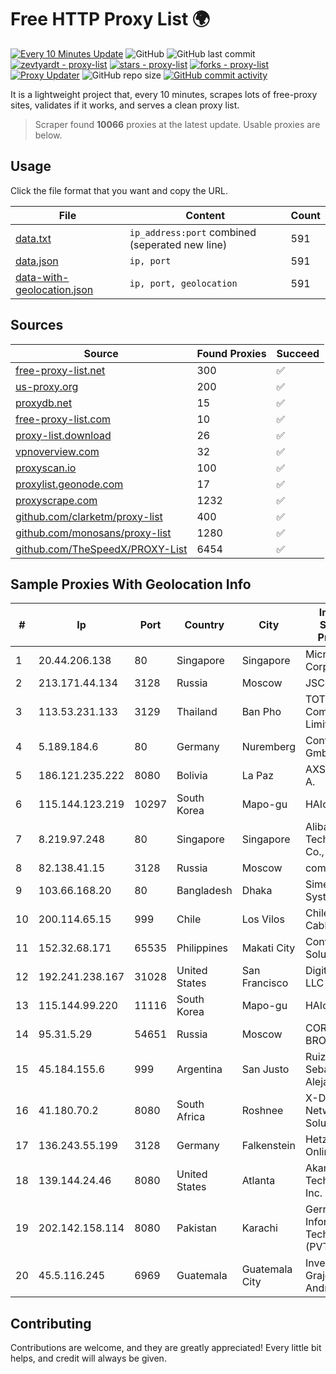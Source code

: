 
# Free HTTP Proxy List 🌍

[![Every 10 Minutes Update](https://github.com/mertguvencli/http-proxy-list/actions/workflows/main.yml/badge.svg?branch=main)](https://github.com/mertguvencli/http-proxy-list/actions/workflows/main.yml)
![GitHub](https://img.shields.io/github/license/mertguvencli/http-proxy-list)
![GitHub last commit](https://img.shields.io/github/last-commit/mertguvencli/http-proxy-list)
[![zevtyardt - proxy-list](https://img.shields.io/static/v1?label=zevtyardt&message=proxy-list&color=blue&logo=github)](https://github.com/zevtyardt/proxy-list "Go to GitHub repo")
[![stars - proxy-list](https://img.shields.io/github/stars/zevtyardt/proxy-list?style=social)](https://github.com/zevtyardt/proxy-list)
[![forks - proxy-list](https://img.shields.io/github/forks/zevtyardt/proxy-list?style=social)](https://github.com/zevtyardt/proxy-list)
[![Proxy Updater](https://github.com/zevtyardt/proxy-list/workflows/Proxy%20Updater/badge.svg)](https://github.com/zevtyardt/proxy-list/actions?query=workflow:"Proxy+Updater")
![GitHub repo size](https://img.shields.io/github/repo-size/zevtyardt/proxy-list)
[![GitHub commit activity](https://img.shields.io/github/commit-activity/m/zevtyardt/proxy-list?logo=commits)](https://github.com/zevtyardt/proxy-list/commits/main)

It is a lightweight project that, every 10 minutes, scrapes lots of free-proxy sites, validates if it works, and serves a clean proxy list.

> Scraper found **10066** proxies at the latest update. Usable proxies are below.

## Usage

Click the file format that you want and copy the URL.

|File|Content|Count|
|----|-------|-----|
|[data.txt](https://raw.githubusercontent.com/mertguvencli/http-proxy-list/main/proxy-list/data.txt)|`ip_address:port` combined (seperated new line)|591|
|[data.json](https://raw.githubusercontent.com/mertguvencli/http-proxy-list/main/proxy-list/data.json)|`ip, port`|591|
|[data-with-geolocation.json](https://raw.githubusercontent.com/mertguvencli/http-proxy-list/main/proxy-list/data-with-geolocation.json)|`ip, port, geolocation`|591|

## Sources

|Source|Found Proxies|Succeed|
|------|-------------|-------|
|[free-proxy-list.net](https://free-proxy-list.net)|300|✅|
|[us-proxy.org](https://www.us-proxy.org)|200|✅|
|[proxydb.net](http://proxydb.net)|15|✅|
|[free-proxy-list.com](https://free-proxy-list.com/?page=&port=&type%5B%5D=http&type%5B%5D=https&up_time=0&search=Search)|10|✅|
|[proxy-list.download](https://www.proxy-list.download/HTTP)|26|✅|
|[vpnoverview.com](https://vpnoverview.com/privacy/anonymous-browsing/free-proxy-servers)|32|✅|
|[proxyscan.io](https://www.proxyscan.io)|100|✅|
|[proxylist.geonode.com](https://proxylist.geonode.com/api/proxy-list?limit=300&page=1&sort_by=lastChecked&sort_type=desc&protocols=http,https)|17|✅|
|[proxyscrape.com](https://api.proxyscrape.com/v2/?request=displayproxies&protocol=http&timeout=10000&country=all&ssl=all&anonymity=all)|1232|✅|
|[github.com/clarketm/proxy-list](https://raw.githubusercontent.com/clarketm/proxy-list/master/proxy-list-raw.txt)|400|✅|
|[github.com/monosans/proxy-list](https://raw.githubusercontent.com/monosans/proxy-list/main/proxies/http.txt)|1280|✅|
|[github.com/TheSpeedX/PROXY-List](https://raw.githubusercontent.com/TheSpeedX/PROXY-List/master/http.txt)|6454|✅|


## Sample Proxies With Geolocation Info

|#|Ip|Port|Country|City|Internet Service Provider|
|-|--|----|-------|----|-------------------------|
|1|20.44.206.138|80|Singapore|Singapore|Microsoft Corporation|
|2|213.171.44.134|3128|Russia|Moscow|JSC Comcor|
|3|113.53.231.133|3129|Thailand|Ban Pho|TOT Public Company Limited|
|4|5.189.184.6|80|Germany|Nuremberg|Contabo GmbH|
|5|186.121.235.222|8080|Bolivia|La Paz|AXS Bolivia S. A.|
|6|115.144.123.219|10297|South Korea|Mapo-gu|HAIonNet|
|7|8.219.97.248|80|Singapore|Singapore|Alibaba (US) Technology Co., Ltd.|
|8|82.138.41.15|3128|Russia|Moscow|comcor.ru|
|9|103.66.168.20|80|Bangladesh|Dhaka|Simec System Ltd.|
|10|200.114.65.15|999|Chile|Los Vilos|Chile TV Cable S.A.|
|11|152.32.68.171|65535|Philippines|Makati City|Converge ICT Solution Inc|
|12|192.241.238.167|31028|United States|San Francisco|DigitalOcean, LLC|
|13|115.144.99.220|11116|South Korea|Mapo-gu|HAIonNet|
|14|95.31.5.29|54651|Russia|Moscow|CORBINA-BROADBAND|
|15|45.184.155.6|999|Argentina|San Justo|Ruiz Sebastian Alejandro|
|16|41.180.70.2|8080|South Africa|Roshnee|X-DSL Networking Solutions|
|17|136.243.55.199|3128|Germany|Falkenstein|Hetzner Online GmbH|
|18|139.144.24.46|8080|United States|Atlanta|Akamai Technologies, Inc.|
|19|202.142.158.114|8080|Pakistan|Karachi|Gerrys Information Technology (PVT) Ltd|
|20|45.5.116.245|6969|Guatemala|Guatemala City|Inversiones Grajeda Andrade S.A|



## Contributing

Contributions are welcome, and they are greatly appreciated! Every
little bit helps, and credit will always be given.

